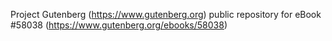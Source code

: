 Project Gutenberg (https://www.gutenberg.org) public repository for
eBook #58038 (https://www.gutenberg.org/ebooks/58038)
